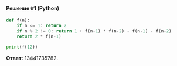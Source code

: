 #### Решение #1 (Python)
```python
def f(n):
	if n <= 1: return 2
	if n % 2 != 0: return 1 + f(n-1) * f(n-2) - f(n-1) - f(n-2)
	return 2 * f(n-1)

print(f(12))
```
**Ответ:** 13441735782.
